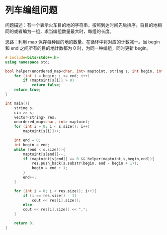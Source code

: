 # 列车编组问题

问题描述：有一个表示火车目的地的字符串，按照到达时间先后排序。将目的地相同的或者编为一组，求当编组数量最大时，每组的长度。

思路：利用 map 保存每种目的地的数量，在循环中将对应的计数减一。当 begin 和 end 之间所有的目的地计数都为 0 时，为同一种编组，同时更新 begin。

```C++
# include<bits/stdc++.h>
using namespace std;

bool helper(unordered_map<char, int> maptoint, string s, int begin, int end){
    for (int i = begin; i <= end; i++)
        if (maptoint[s[i]] > 0)
            return false;
    return true;
}

int main(){
    string s;
    cin >> s;
    vector<string> res;
    unordered_map<char, int> maptoint;
    for (int i = 0; i < s.size(); i++)
        maptoint[s[i]]++;

    int end = 0;
    int begin = end;
    while (end < s.size()){
        maptoint[s[end]]--;
        if (maptoint[s[end]] == 0 && helper(maptoint,s,begin,end)){
            res.push_back(s.substr(begin, end - begin + 1));
            begin = end + 1;
        }
        end++;
    }

    for (int i = 0; i < res.size(); i++){
        if (i == res.size() - 1)
            cout << res[i].size();
        else
        cout << res[i].size() << ",";
    }

    return 0;
}
```
